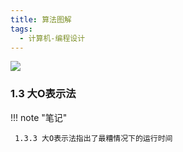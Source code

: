 ```yaml
---
title: 算法图解
tags:
  - 计算机-编程设计
---
```


![](https://cdn.weread.qq.com/weread/cover/52/YueWen_22806916/t7_YueWen_22806916.jpg)


### 1.3 大O表示法




!!! note "笔记"

	 1.3.3 大O表示法指出了最糟情况下的运行时间 

